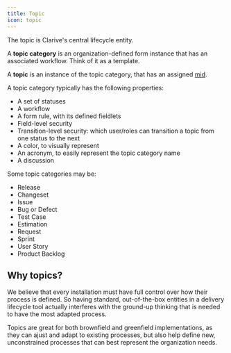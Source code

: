 ```yaml
---
title: Topic
icon: topic
---
```


The topic is Clarive's central lifecycle entity. 

A **topic category** is an organization-defined form instance that has an associated workflow.
Think of it as a template.

A **topic** is an instance of the topic category, that has an assigned [mid](concepts/mid).

A topic category typically has the following properties:

- A set of statuses
- A workflow
- A form rule, with its defined fieldlets
- Field-level security
- Transition-level security: which user/roles can transition a topic from one status to the next
- A color, to visually represent 
- An acronym, to easily represent the topic category name 
- A discussion

Some topic categories may be:

- Release
- Changeset
- Issue
- Bug or Defect
- Test Case
- Estimation
- Request
- Sprint
- User Story
- Product Backlog

## Why topics?

We believe that every installation must have full control 
over how their process is defined. So having standard, out-of-the-box
entities in a delivery lifecycle tool actually interferes with the 
ground-up thinking that is needed to have the most adapted process.

Topics are great for both brownfield and greenfield implementations, 
as they can ajust and adapt to existing processes, but also help define 
new, unconstrained processes that can best represent the organization needs.




